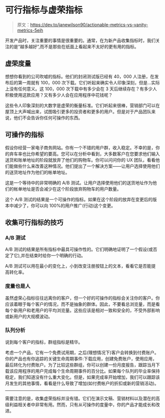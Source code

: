 # 可行指标与虚荣指标

> 原文：<https://dev.to/janewilson90/actionable-metrics-vs-vanity-metrics-5eih>

开发产品时，关注重要的事情是很重要的。通常，在为新产品收集指标时，我们关注的是“越多越好”,而不是那些在纸面上看起来不太好的更有用的指标。

## 虚荣度量

想想你看到的公司吹嘘的指标。他们的封闭测试版已经有 40，000 人注册，在发布后的第一周就有 100，000 次下载。它们听起来确实令人印象深刻，但是…实际上没有任何意义。这 100，000 次下载中有多少会在 3 天后继续存在？有多少人积极使用这款应用？又有多少人会在应用程序中花钱呢？

这些令人印象深刻的大数字是虚荣的衡量标准。它们听起来很棒，营销部门可以在屋顶上大声喊出来，试图吸引更多的投资者和更多的用户。但是对于产品团队来说，他们不会告诉你任何可操作的东西。

## 可操作的指标

假设你经营一家电子商务网站。你有一个不错的用户群，收入稳定。不幸的是，你的弃车率也比你希望的要高。您可以在分析中看到，大多数客户在您要求他们输入送货和账单地址的阶段就放弃了他们的购物车。你可以问问你的 UX 团队，看看他们能做些什么来改善这种情况。他们提出了一个解决方案——让用户选择使用他们的送货地址作为他们的帐单地址。

这是一个等待中的非常明确的 A/B 测试。让用户选择使用他们的送货地址作为他们的帐单地址是否会减少在这个阶段放弃购物车的用户数量。

这个 A/B 测试的结果是一个可操作的指标。如果在这个阶段的放弃在变更后的版本中减少了，你可以向 100%的用户推广(行动)这个变更。

## 收集可行指标的技巧

### A/B 测试

A/B 测试的结果是所有指标中最具可操作性的。它们明确地证明了一个假设(或否定了它),并在结束时给你一个明确的行动。

A/B 测试可以用在最小的变化上，小到改变注册按钮上的文本，看看它是否能提高转化率。

### 度量也是人

虽然虚荣心指标往往远离你的客户，但一个好的可操作的指标会关注你的客户。你应该着眼于每个客户的情况，而不是抽象的群体。因此，不要看总浏览量，而是看每个新用户和老用户的平均浏览量。这些应该是相对一致和安全的，不受外部影响或新用户的大规模波动。

### 队列分析

说到每个客户的指标，群组指标是精华。

考虑一个产品，它有一个免费试用期，之后(理想情况下)客户会转换到付费账户。你的产品也有你追踪的关键生命周期事件:下载应用，创建免费账户，使用应用，最后转化为付费账户。为了比较这些群组，你可以创建一份月度报告，跟踪当月下载该应用程序的用户完成每个生命周期事件的百分比。如果每个队列的毕业率保持稳定，我们知道没有什么重大变化。但是，如果完成率开始增加，我们可以跟踪该月发生的其他事情，看看是什么导致了增加(如付费帐户的折扣或新的营销活动)。

* * *

需要注意的是，收集虚荣指标并没有错。它们在演示文稿、营销材料以及潜在的高级利益相关者中非常有用。然而，只有从可操作的度量中，你的产品才能成长和改进。